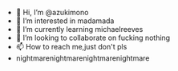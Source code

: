 - 👋 Hi, I’m @azukimono
- 👀 I’m interested in madamada
- 🌱 I’m currently learning michaelreeves
- 💞️ I’m looking to collaborate on fucking nothing
- 📫 How to reach me,just don't pls
- nightmarenightmarenightmarenightmare

<!---
azukimono/azukimono is a ✨ special ✨ repository because its `README.md` (this file) appears on your GitHub profile.
You can click the Preview link to take a look at your changes.
--->
